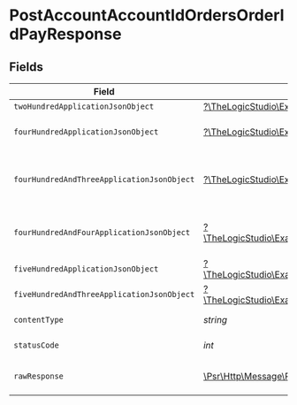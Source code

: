 # PostAccountAccountIdOrdersOrderIdPayResponse


## Fields

| Field                                                                                                                                                                                                              | Type                                                                                                                                                                                                               | Required                                                                                                                                                                                                           | Description                                                                                                                                                                                                        |
| ------------------------------------------------------------------------------------------------------------------------------------------------------------------------------------------------------------------ | ------------------------------------------------------------------------------------------------------------------------------------------------------------------------------------------------------------------ | ------------------------------------------------------------------------------------------------------------------------------------------------------------------------------------------------------------------ | ------------------------------------------------------------------------------------------------------------------------------------------------------------------------------------------------------------------ |
| `twoHundredApplicationJsonObject`                                                                                                                                                                                  | [?\TheLogicStudio\ExactPayments\Models\Operations\PostAccountAccountIdOrdersOrderIdPayResponseBody](../../models/operations/PostAccountAccountIdOrdersOrderIdPayResponseBody.md)                                   | :heavy_minus_sign:                                                                                                                                                                                                 | OK                                                                                                                                                                                                                 |
| `fourHundredApplicationJsonObject`                                                                                                                                                                                 | [?\TheLogicStudio\ExactPayments\Models\Operations\PostAccountAccountIdOrdersOrderIdPayOrdersResponseBody](../../models/operations/PostAccountAccountIdOrdersOrderIdPayOrdersResponseBody.md)                       | :heavy_minus_sign:                                                                                                                                                                                                 | **Bad Request**\<br/>When there are errors in the payload<br/>                                                                                                                                                     |
| `fourHundredAndThreeApplicationJsonObject`                                                                                                                                                                         | [?\TheLogicStudio\ExactPayments\Models\Operations\PostAccountAccountIdOrdersOrderIdPayOrdersResponseResponseBody](../../models/operations/PostAccountAccountIdOrdersOrderIdPayOrdersResponseResponseBody.md)       | :heavy_minus_sign:                                                                                                                                                                                                 | **Access Denied**\<br/>Credentials supplied do not grant access to the requested resource.<br/>                                                                                                                    |
| `fourHundredAndFourApplicationJsonObject`                                                                                                                                                                          | [?\TheLogicStudio\ExactPayments\Models\Operations\PostAccountAccountIdOrdersOrderIdPayOrdersResponse404ResponseBody](../../models/operations/PostAccountAccountIdOrdersOrderIdPayOrdersResponse404ResponseBody.md) | :heavy_minus_sign:                                                                                                                                                                                                 | **Not found**\<br/>When there are no accounts/orders/payment found<br/>                                                                                                                                            |
| `fiveHundredApplicationJsonObject`                                                                                                                                                                                 | [?\TheLogicStudio\ExactPayments\Models\Operations\PostAccountAccountIdOrdersOrderIdPayOrdersResponse500ResponseBody](../../models/operations/PostAccountAccountIdOrdersOrderIdPayOrdersResponse500ResponseBody.md) | :heavy_minus_sign:                                                                                                                                                                                                 | **Internal Server Error**<br/>                                                                                                                                                                                     |
| `fiveHundredAndThreeApplicationJsonObject`                                                                                                                                                                         | [?\TheLogicStudio\ExactPayments\Models\Operations\PostAccountAccountIdOrdersOrderIdPayOrdersResponse503ResponseBody](../../models/operations/PostAccountAccountIdOrdersOrderIdPayOrdersResponse503ResponseBody.md) | :heavy_minus_sign:                                                                                                                                                                                                 | **Service Unavailable**<br/>                                                                                                                                                                                       |
| `contentType`                                                                                                                                                                                                      | *string*                                                                                                                                                                                                           | :heavy_check_mark:                                                                                                                                                                                                 | HTTP response content type for this operation                                                                                                                                                                      |
| `statusCode`                                                                                                                                                                                                       | *int*                                                                                                                                                                                                              | :heavy_check_mark:                                                                                                                                                                                                 | HTTP response status code for this operation                                                                                                                                                                       |
| `rawResponse`                                                                                                                                                                                                      | [\Psr\Http\Message\ResponseInterface](https://www.php-fig.org/psr/psr-7/#33-psrhttpmessageresponseinterface)                                                                                                       | :heavy_minus_sign:                                                                                                                                                                                                 | Raw HTTP response; suitable for custom response parsing                                                                                                                                                            |